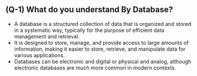 ## (Q-1) What do you understand By Database?

- A database is a structured collection of data that is organized and stored in a systematic way, typically for the purpose of efficient data management and retrieval.
- It is designed to store, manage, and provide access to large amounts of information, making it easier to store, retrieve, and manipulate data for various applications.
- Databases can be electronic and digital or physical and analog, although electronic databases are much more common in modern contexts.